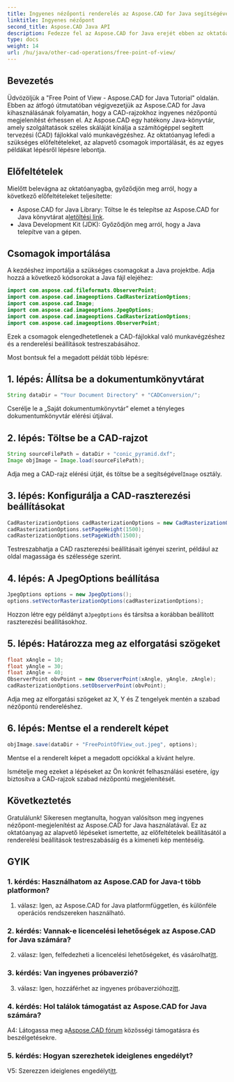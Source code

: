 ```yaml
---
title: Ingyenes nézőponti renderelés az Aspose.CAD for Java segítségével
linktitle: Ingyenes nézőpont
second_title: Aspose.CAD Java API
description: Fedezze fel az Aspose.CAD for Java erejét ebben az oktatóanyagban, amely a CAD-rajzok ingyenes nézőpont-megjelenítésének eléréséről szól. Engedd szabadjára az Aspose.CAD-ben rejlő lehetőségeket.
type: docs
weight: 14
url: /hu/java/other-cad-operations/free-point-of-view/
---
```

## Bevezetés

Üdvözöljük a "Free Point of View - Aspose.CAD for Java Tutorial" oldalán. Ebben az átfogó útmutatóban végigvezetjük az Aspose.CAD for Java kihasználásának folyamatán, hogy a CAD-rajzokhoz ingyenes nézőpontú megjelenítést érhessen el. Az Aspose.CAD egy hatékony Java-könyvtár, amely szolgáltatások széles skáláját kínálja a számítógéppel segített tervezési (CAD) fájlokkal való munkavégzéshez. Az oktatóanyag lefedi a szükséges előfeltételeket, az alapvető csomagok importálását, és az egyes példákat lépésről lépésre lebontja.

## Előfeltételek

Mielőtt belevágna az oktatóanyagba, győződjön meg arról, hogy a következő előfeltételeket teljesítette:
-  Aspose.CAD for Java Library: Töltse le és telepítse az Aspose.CAD for Java könyvtárat a[letöltési link](https://releases.aspose.com/cad/java/).
- Java Development Kit (JDK): Győződjön meg arról, hogy a Java telepítve van a gépen.

## Csomagok importálása

A kezdéshez importálja a szükséges csomagokat a Java projektbe. Adja hozzá a következő kódsorokat a Java fájl elejéhez:
```java
import com.aspose.cad.fileformats.ObserverPoint;
import com.aspose.cad.imageoptions.CadRasterizationOptions;
import com.aspose.cad.Image;
import com.aspose.cad.imageoptions.JpegOptions;
import com.aspose.cad.imageoptions.CadRasterizationOptions;
import com.aspose.cad.imageoptions.ObserverPoint;
```

Ezek a csomagok elengedhetetlenek a CAD-fájlokkal való munkavégzéshez és a renderelési beállítások testreszabásához.

Most bontsuk fel a megadott példát több lépésre:

## 1. lépés: Állítsa be a dokumentumkönyvtárat

```java
String dataDir = "Your Document Directory" + "CADConversion/";
```

Cserélje le a „Saját dokumentumkönyvtár” elemet a tényleges dokumentumkönyvtár elérési útjával.

## 2. lépés: Töltse be a CAD-rajzot

```java
String sourceFilePath = dataDir + "conic_pyramid.dxf";
Image objImage = Image.load(sourceFilePath);
```

Adja meg a CAD-rajz elérési útját, és töltse be a segítségével`Image` osztály.

## 3. lépés: Konfigurálja a CAD-raszterezési beállításokat

```java
CadRasterizationOptions cadRasterizationOptions = new CadRasterizationOptions();
cadRasterizationOptions.setPageHeight(1500);
cadRasterizationOptions.setPageWidth(1500);
```

Testreszabhatja a CAD raszterezési beállításait igényei szerint, például az oldal magassága és szélessége szerint.

## 4. lépés: A JpegOptions beállítása

```java
JpegOptions options = new JpegOptions();
options.setVectorRasterizationOptions(cadRasterizationOptions);
```

 Hozzon létre egy példányt a`JpegOptions` és társítsa a korábban beállított raszterezési beállításokhoz.

## 5. lépés: Határozza meg az elforgatási szögeket

```java
float xAngle = 10;
float yAngle = 30;
float zAngle = 40;
ObserverPoint obvPoint = new ObserverPoint(xAngle, yAngle, zAngle);
cadRasterizationOptions.setObserverPoint(obvPoint);
```

Adja meg az elforgatási szögeket az X, Y és Z tengelyek mentén a szabad nézőpontú rendereléshez.

## 6. lépés: Mentse el a renderelt képet

```java
objImage.save(dataDir + "FreePointOfView_out.jpeg", options);
```

Mentse el a renderelt képet a megadott opciókkal a kívánt helyre.

Ismételje meg ezeket a lépéseket az Ön konkrét felhasználási esetére, így biztosítva a CAD-rajzok szabad nézőpontú megjelenítését.

## Következtetés

Gratulálunk! Sikeresen megtanulta, hogyan valósítson meg ingyenes nézőpont-megjelenítést az Aspose.CAD for Java használatával. Ez az oktatóanyag az alapvető lépéseket ismertette, az előfeltételek beállításától a renderelési beállítások testreszabásáig és a kimeneti kép mentéséig.

## GYIK

### 1. kérdés: Használhatom az Aspose.CAD for Java-t több platformon?

1. válasz: Igen, az Aspose.CAD for Java platformfüggetlen, és különféle operációs rendszereken használható.

### 2. kérdés: Vannak-e licencelési lehetőségek az Aspose.CAD for Java számára?

 2. válasz: Igen, felfedezheti a licencelési lehetőségeket, és vásárolhat[itt](https://purchase.aspose.com/buy).

### 3. kérdés: Van ingyenes próbaverzió?

 3. válasz: Igen, hozzáférhet az ingyenes próbaverzióhoz[itt](https://releases.aspose.com/).

### 4. kérdés: Hol találok támogatást az Aspose.CAD for Java számára?

 A4: Látogassa meg a[Aspose.CAD fórum](https://forum.aspose.com/c/cad/19) közösségi támogatásra és beszélgetésekre.

### 5. kérdés: Hogyan szerezhetek ideiglenes engedélyt?

 V5: Szerezzen ideiglenes engedélyt[itt](https://purchase.aspose.com/temporary-license/).